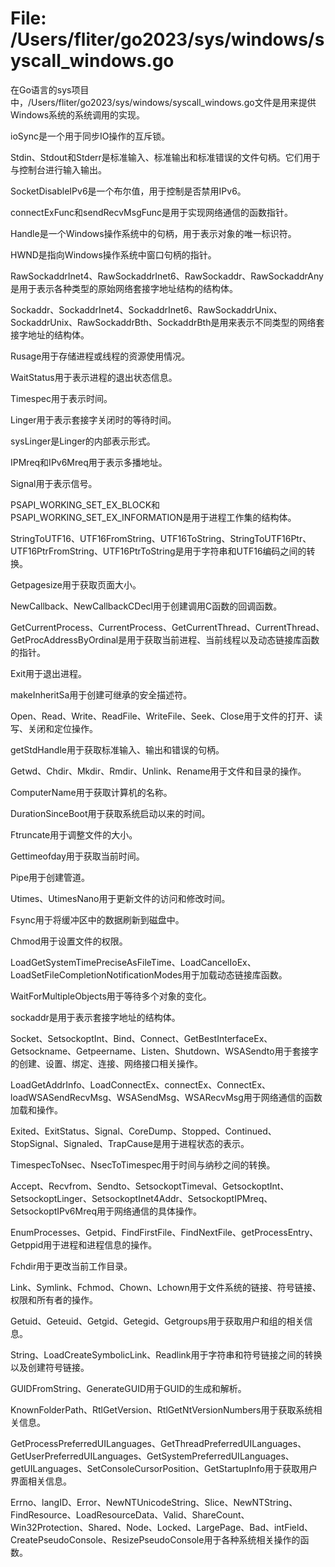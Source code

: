 # File: /Users/fliter/go2023/sys/windows/syscall_windows.go

在Go语言的sys项目中，/Users/fliter/go2023/sys/windows/syscall_windows.go文件是用来提供Windows系统的系统调用的实现。

ioSync是一个用于同步IO操作的互斥锁。

Stdin、Stdout和Stderr是标准输入、标准输出和标准错误的文件句柄。它们用于与控制台进行输入输出。

SocketDisableIPv6是一个布尔值，用于控制是否禁用IPv6。

connectExFunc和sendRecvMsgFunc是用于实现网络通信的函数指针。

Handle是一个Windows操作系统中的句柄，用于表示对象的唯一标识符。

HWND是指向Windows操作系统中窗口句柄的指针。

RawSockaddrInet4、RawSockaddrInet6、RawSockaddr、RawSockaddrAny是用于表示各种类型的原始网络套接字地址结构的结构体。

Sockaddr、SockaddrInet4、SockaddrInet6、RawSockaddrUnix、SockaddrUnix、RawSockaddrBth、SockaddrBth是用来表示不同类型的网络套接字地址的结构体。

Rusage用于存储进程或线程的资源使用情况。

WaitStatus用于表示进程的退出状态信息。

Timespec用于表示时间。

Linger用于表示套接字关闭时的等待时间。

sysLinger是Linger的内部表示形式。

IPMreq和IPv6Mreq用于表示多播地址。

Signal用于表示信号。

PSAPI_WORKING_SET_EX_BLOCK和PSAPI_WORKING_SET_EX_INFORMATION是用于进程工作集的结构体。

StringToUTF16、UTF16FromString、UTF16ToString、StringToUTF16Ptr、UTF16PtrFromString、UTF16PtrToString是用于字符串和UTF16编码之间的转换。

Getpagesize用于获取页面大小。

NewCallback、NewCallbackCDecl用于创建调用C函数的回调函数。

GetCurrentProcess、CurrentProcess、GetCurrentThread、CurrentThread、GetProcAddressByOrdinal是用于获取当前进程、当前线程以及动态链接库函数的指针。

Exit用于退出进程。

makeInheritSa用于创建可继承的安全描述符。

Open、Read、Write、ReadFile、WriteFile、Seek、Close用于文件的打开、读写、关闭和定位操作。

getStdHandle用于获取标准输入、输出和错误的句柄。

Getwd、Chdir、Mkdir、Rmdir、Unlink、Rename用于文件和目录的操作。

ComputerName用于获取计算机的名称。

DurationSinceBoot用于获取系统启动以来的时间。

Ftruncate用于调整文件的大小。

Gettimeofday用于获取当前时间。

Pipe用于创建管道。

Utimes、UtimesNano用于更新文件的访问和修改时间。

Fsync用于将缓冲区中的数据刷新到磁盘中。

Chmod用于设置文件的权限。

LoadGetSystemTimePreciseAsFileTime、LoadCancelIoEx、LoadSetFileCompletionNotificationModes用于加载动态链接库函数。

WaitForMultipleObjects用于等待多个对象的变化。

sockaddr是用于表示套接字地址的结构体。

Socket、SetsockoptInt、Bind、Connect、GetBestInterfaceEx、Getsockname、Getpeername、Listen、Shutdown、WSASendto用于套接字的创建、设置、绑定、连接、网络接口相关操作。

LoadGetAddrInfo、LoadConnectEx、connectEx、ConnectEx、loadWSASendRecvMsg、WSASendMsg、WSARecvMsg用于网络通信的函数加载和操作。

Exited、ExitStatus、Signal、CoreDump、Stopped、Continued、StopSignal、Signaled、TrapCause是用于进程状态的表示。

TimespecToNsec、NsecToTimespec用于时间与纳秒之间的转换。

Accept、Recvfrom、Sendto、SetsockoptTimeval、GetsockoptInt、SetsockoptLinger、SetsockoptInet4Addr、SetsockoptIPMreq、SetsockoptIPv6Mreq用于网络通信的具体操作。

EnumProcesses、Getpid、FindFirstFile、FindNextFile、getProcessEntry、Getppid用于进程和进程信息的操作。

Fchdir用于更改当前工作目录。

Link、Symlink、Fchmod、Chown、Lchown用于文件系统的链接、符号链接、权限和所有者的操作。

Getuid、Geteuid、Getgid、Getegid、Getgroups用于获取用户和组的相关信息。

String、LoadCreateSymbolicLink、Readlink用于字符串和符号链接之间的转换以及创建符号链接。

GUIDFromString、GenerateGUID用于GUID的生成和解析。

KnownFolderPath、RtlGetVersion、RtlGetNtVersionNumbers用于获取系统相关信息。

GetProcessPreferredUILanguages、GetThreadPreferredUILanguages、GetUserPreferredUILanguages、GetSystemPreferredUILanguages、getUILanguages、SetConsoleCursorPosition、GetStartupInfo用于获取用户界面相关信息。

Errno、langID、Error、NewNTUnicodeString、Slice、NewNTString、FindResource、LoadResourceData、Valid、ShareCount、Win32Protection、Shared、Node、Locked、LargePage、Bad、intField、CreatePseudoConsole、ResizePseudoConsole用于各种系统相关操作的函数。

